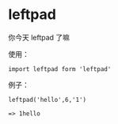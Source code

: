 # leftpad
你今天 leftpad 了嘛

使用：
```
import leftpad form 'leftpad'
```

例子：
```
leftpad('hello',6,'1')

=> 1hello
```
